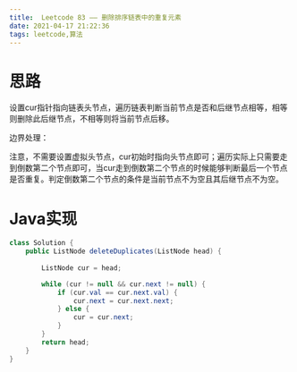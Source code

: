 ```yaml
---
title:  Leetcode 83 —— 删除排序链表中的重复元素
date: 2021-04-17 21:22:36
tags: leetcode,算法
---
```


# 思路

设置cur指针指向链表头节点，遍历链表判断当前节点是否和后继节点相等，相等则删除此后继节点，不相等则将当前节点后移。

边界处理：

注意，不需要设置虚拟头节点，cur初始时指向头节点即可；遍历实际上只需要走到倒数第二个节点即可，当cur走到倒数第二个节点的时候能够判断最后一个节点是否重复。判定倒数第二个节点的条件是当前节点不为空且其后继节点不为空。

# Java实现

```java
class Solution {
    public ListNode deleteDuplicates(ListNode head) {
        
        ListNode cur = head;

        while (cur != null && cur.next != null) {
            if (cur.val == cur.next.val) {
                cur.next = cur.next.next;
            } else {
                cur = cur.next;
            }
        }
        return head;
    }
}
```